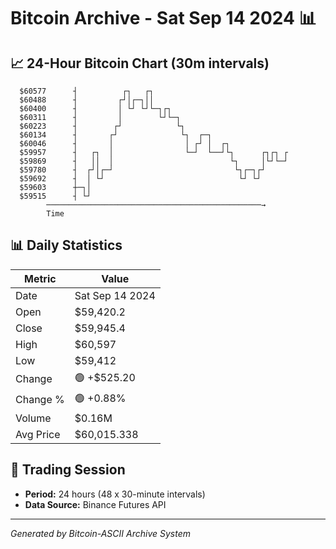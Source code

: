 # Bitcoin Archive - Sat Sep 14 2024 📊

## 📈 24-Hour Bitcoin Chart (30m intervals)

```
  $60577      ┤          ┌┐   ┌┐                               
  $60488      ┤         ┌┘│┌─┐││                               
  $60400      ┤         │ └┘ └┘└─┐┌┐                           
  $60311      ┤         │        └┘└─┐                         
  $60223      ┤        ┌┘            └┐                        
  $60134      ┤       ┌┘              └┐  ┌─┐                  
  $60046      ┤       │                │ ┌┘ │  ┌┐              
  $59957      ┤   ┌┐  │                └─┘  └──┘└┐      ┌┐┌┐ ┌ 
  $59869      ┤   ││  │                          └┐     │└┘└─┘ 
  $59780      ┤  ┌┘│┌─┘                           └┐┌─┐┌┘      
  $59692      ┤  │ └┘                              └┘ └┘       
  $59603      ┼─┐│                                             
  $59515      ┤ └┘                                             
        ────────────────────────────────────────────────→
        Time
```

## 📊 Daily Statistics

| Metric | Value |
|--------|-------|
| Date | Sat Sep 14 2024 |
| Open | $59,420.2 |
| Close | $59,945.4 |
| High | $60,597 |
| Low | $59,412 |
| Change | 🟢 +$525.20 |
| Change % | 🟢 +0.88% |
| Volume | $0.16M |
| Avg Price | $60,015.338 |

## 📅 Trading Session

- **Period:** 24 hours (48 x 30-minute intervals)
- **Data Source:** Binance Futures API

---
*Generated by Bitcoin-ASCII Archive System*

